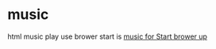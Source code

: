 # music
 html music play
 use brower start is <a href="https://mychinesepyl.github.io/music/">music for Start brower up</a>